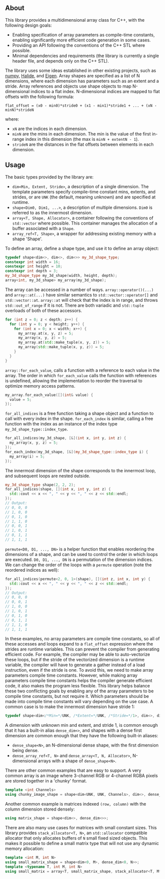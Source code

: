 About
-----

This library provides a multidimensional array class for C++, with the following design goals:
* Enabling specification of array parameters as compile-time constants, enabling significantly more efficient code generation in some cases.
* Providing an API following the conventions of the C++ STL where possible.
* Minimal dependencies and requirements (the library is currently a single header file, and depends only on the C++ STL).

The library uses some ideas established in other existing projects, such as [numpy](https://numpy.org/doc/1.17/reference/arrays.ndarray.html), [Halide](https://halide-lang.org/docs/class_halide_1_1_runtime_1_1_buffer.html), and [Eigen](http://eigen.tuxfamily.org).
Array shapes are specified as a list of N dimensions, where each dimension has parameters such as an extent and a stride.
Array references and objects use shape objects to map N-dimensional indices to a flat index.
N-dimensional indices are mapped to flat offsets with the following formula:
```
flat_offset = (x0 - min0)*stride0 + (x1 - min1)*stride1 + ... + (xN - minN)*strideN
```
where:
* `xN` are the indices in each dimension.
* `minN` are the mins in each dimension. The min is the value of the first in-range index in this dimension (the max is `minN + extentN - 1`).
* `strideN` are the distances in the flat offsets between elements in each dimension.

Usage
-----

The basic types provided by the library are:
* `dim<Min, Extent, Stride>`, a description of a single dimension. The template parameters specify compile-time constant mins, extents, and strides, or are `UNK` (the default, meaning unknown) and are specified at runtime.
* `shape<Dim0, Dim1, ...>`, a description of multiple dimensions. `Dim0` is referred to as the innermost dimension.
* `array<T, Shape, Allocator>`, a container following the conventions of `std::vector` where possible. This container manages the allocation of a buffer associated with a `Shape`.
* `array_ref<T, Shape>`, a wrapper for addressing existing memory with a shape 'Shape'.

To define an array, define a shape type, and use it to define an array object:
```c++
typedef shape<dim<>, dim<>, dim<>> my_3d_shape_type;
constexpr int width = 16;
constexpr int height = 10;
constexpr int depth = 3;
my_3d_shape_type my_3d_shape(width, height, depth);
array<int, my_3d_shape> my_array(my_3d_shape);
```

The array can be accessed in a number of ways.
`array::operator()(...)` and `array::at(...)` have similar semantics to `std::vector::operator[]` and `std::vector::at`.
`array::at` will check that the index is in range, and throws `std::out_of_range` if it is not.
There are both variadic and `std::tuple` overloads of both of these accessors.
```c++
for (int z = 0; z < depth; z++) {
  for (int y = 0; y < height; y++) {
    for (int x = 0; x < width; x++) {
      my_array.at(x, y, z) = 5;
      my_array(x, y, z) = 5;
      my_array.at(std::make_tuple(x, y, z)) = 5;
      my_array(std::make_tuple(x, y, z)) = 5;
    }
  }
}
```

`array::for_each_value`, calls a function with a reference to each value in the array.
The order in which `for_each_value` calls the function with references is undefined, allowing the implementation to reorder the traversal to optimize memory access patterns.
```c++
my_array.for_each_value([](int& value) {
  value = 5;
});
```

`for_all_indices` is a free function taking a shape object and a function to call with every index in the shape.
`for_each_index` is similar, calling a free function with the index as an instance of the index type `my_3d_shape_type::index_type`.
```c++
for_all_indices(my_3d_shape, [&](int x, int y, int z) {
  my_array(x, y, z) = 5;
});
for_each_index(my_3d_shape, [&](my_3d_shape_type::index_type i) {
  my_array(i) = 5;
});
```

The innermost dimension of the shape corresponds to the innermost loop, and subsequent loops are nested outside.
```c++
my_3d_shape_type shape(2, 2, 2);
for_all_indices(shape, [](int x, int y, int z) {
  std::cout << x << ", " << y << ", " << z << std::endl;
});
// Output:
// 0, 0, 0
// 1, 0, 0
// 0, 1, 0
// 1, 1, 0
// 0, 0, 1
// 1, 0, 1
// 0, 1, 1
// 1, 1, 1
```

`permute<D0, D1, ..., DN>` is a helper function that enables reordering the dimensions of a shape, and can be used to control the order in which loops are executed.
`D0, D1, ..., DN` is a permutation of the dimension indices.
We can change the order of the loops with a `permute` operation (note the reordered indices as well):
```c++
for_all_indices(permute<2, 0, 1>(shape), [](int z, int x, int y) {
  std::cout << x << ", " << y << ", " << z << std::endl;
});
// Output:
// 0, 0, 0
// 0, 0, 1
// 1, 0, 0
// 1, 0, 1
// 0, 1, 0
// 0, 1, 1
// 1, 1, 0
// 1, 1, 1
```

In these examples, no array parameters are compile time constants, so all of these accesses and loops expand to a `flat_offset` expression where the strides are runtime variables.
This can prevent the compiler from generating efficient code.
For example, the compiler may be able to auto-vectorize these loops, but if the stride of the vectorized dimension is a runtime variable, the compiler will have to generate a gather instead of a load instruction, even if the stride is one.
To avoid this, we need to make array parameters compile time constants.
However, while making array parameters compile time constants helps the compiler generate efficient code, it also makes the program less flexible.
This library helps balance these two conflicting goals by enabling any of the array parameters to be compile time constants, but not require it.
Which parameters should be made into compile time constants will vary depending on the use case.
A common case is to make the innermost dimension have stride 1:
```c++
typedef shape<dim</*Min=*/UNK, /*Extent=*/UNK, /*Stride=*/1>, dim<>, dim<>> my_dense_3d_shape_type;
```

A dimension with unknown min and extent, and stride 1, is common enough that it has a built-in alias `dense_dim<>`, and shapes with a dense first dimension are common enough that they have the following built-in aliases:
* `dense_shape<N>`, an N-dimensional dense shape, with the first dimension being dense.
* `dense_array_ref<T, N>` and `dense_array<T, N, Allocator>`, N-dimensional arrays with a shape of `dense_shape<N>`.

There are other common examples that are easy to support.
A very common array is an image where 3-channel RGB or 4-channel RGBA pixels are stored together in a 'chunky' format.
```c++
template <int Channels>
using chunky_image_shape = shape<dim<UNK, UNK, Channels>, dim<>, dense_dim<0, Channels>>;
```

Another common example is matrices indexed `(row, column)` with the column dimension stored densely:
```c++
using matrix_shape = shape<dim<>, dense_dim<>>;
```

There are also many use cases for matrices with small constant sizes.
This library provides `stack_allocator<T, N>`, an `std::allocator` compatible allocator that only allocates buffers of `N` small fixed sized objects.
This makes it possible to define a small matrix type that will not use any dynamic memory allocation:
```c++
template <int M, int N>
using small_matrix_shape = shape<dim<0, M>, dense_dim<0, N>>;
template <typename T, int M, int N>
using small_matrix = array<T, small_matrix_shape, stack_allocator<T, M*N>>;
```

